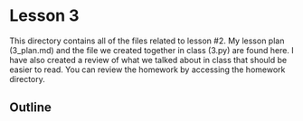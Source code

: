 # Lesson 3

This directory contains all of the files related to lesson #2. My lesson plan
(3_plan.md) and the file we created together in class (3.py) are found here. I
have also created a review of what we talked about in class that should be
easier to read. You can review the homework by accessing the homework directory.


## Outline

